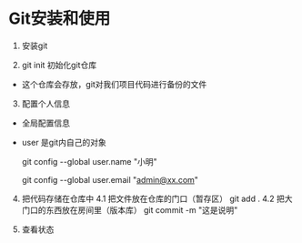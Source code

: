 # Git安装和使用

1. 安装git

2. git init  初始化git仓库

- 这个仓库会存放，git对我们项目代码进行备份的文件

3. 配置个人信息
- 全局配置信息

- user 是git内自己的对象

  git config --global user.name "小明"

  git config --global user.email "admin@xx.com"

4. 把代码存储在仓库中
  4.1 把文件放在仓库的门口（暂存区）
  git add .
  4.2 把大门口的东西放在房间里（版本库）
  git commit -m "这是说明"

5. 查看状态

